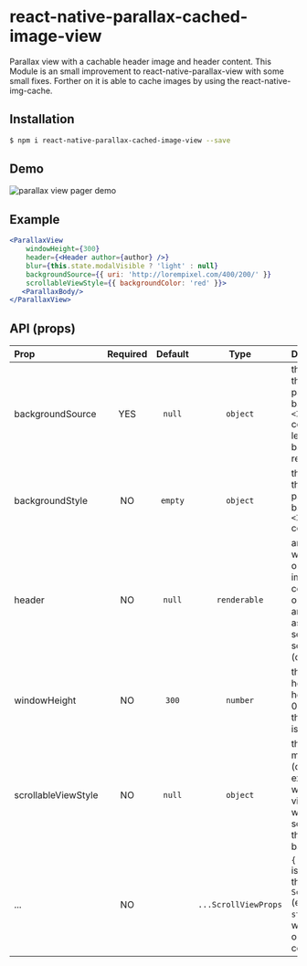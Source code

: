 # react-native-parallax-cached-image-view

Parallax view with a cachable header image and header content.
This Module is an small improvement to react-native-parallax-view with some small fixes. Forther on it is able to cache images by using the react-native-img-cache. 

## Installation

```bash
$ npm i react-native-parallax-cached-image-view --save
```

## Demo

![parallax view pager demo](https://giphy.com/gifs/12h4Stgs2WC7Ic/html5)

## Example

```jsx
<ParallaxView
    windowHeight={300}
    header={<Header author={author} />}
    blur={this.state.modalVisible ? 'light' : null}
    backgroundSource={{ uri: 'http://lorempixel.com/400/200/' }}
    scrollableViewStyle={{ backgroundColor: 'red' }}>
   <ParallaxBody/>
</ParallaxView>
```


## API (props)

| Prop | Required | Default  | Type | Description |
| :------------ |:---:|:---------------:| :---------------:| :-----|
| backgroundSource | YES | `null` | `object` | the `source` prop that get's passed to the background `<Image>` component. If left blank, no background is rendered |
| backgroundStyle | NO | `empty` | `object` | the `style` prop that get's passed to the background `<Image>` component. 
| header | NO | `null` | `renderable` | any content you want to render on top of the image. This content's opacity get's animated down as the scrollview scrolls up. (optional) |
| windowHeight | NO | `300` | `number` | the resting height of the header image. If 0 is passed in, the background is not rendered. |
| scrollableViewStyle | NO | `null` | `object` | this style will be mixed (overriding existing fields) with scrollable view style (view which is scrolled over the background) |
| ... | NO | | `...ScrollViewProps` | `{...this.props}` is applied on the internal `ScrollView` (excluding the `style` prop which is passed on to the outer container) |

